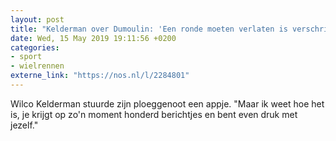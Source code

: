 ```yaml
---
layout: post
title: "Kelderman over Dumoulin: 'Een ronde moeten verlaten is verschrikkelijk'"
date: Wed, 15 May 2019 19:11:56 +0200
categories: 
- sport 
- wielrennen 
externe_link: "https://nos.nl/l/2284801"
---
```


Wilco Kelderman stuurde zijn ploeggenoot een appje. "Maar ik weet hoe het is, je krijgt op zo'n moment honderd berichtjes en bent even druk met jezelf."
